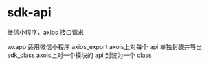 # sdk-api
微信小程序，axios  接口请求

wxapp           适用微信小程序
axios_export    axois上对每个 api 单独封装并导出
sdk_class       axois上对一个模块的 api 封装为一个 class 
